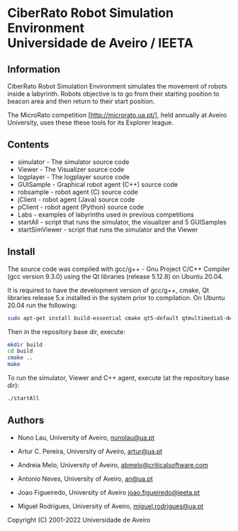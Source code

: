 
# CiberRato Robot Simulation Environment <br/> Universidade de Aveiro / IEETA 

## Information

CiberRato Robot Simulation Environment simulates the movement
of robots inside a labyrinth.  Robots objective is to go from their
starting position to beacon area and then return to their start position.

The MicroRato competition
[http://microrato.ua.pt/], held annually at Aveiro University, 
uses these these tools for its Explorer league.

## Contents

* simulator -           The simulator source code
* Viewer -              The Visualizer source code
* logplayer -           The logplayer source code
* GUISample -           Graphical robot agent (C++) source code
* robsample -           robot agent (C) source code
* jClient -             robot agent (Java) source code
* pClient -             robot agent (Python) source code
* Labs -                examples of labyrinths used in previous competitions
* startAll -            script that runs the simulator, the visualizer and 5 GUISamples
* startSimViewer -      script that runs the simulator and the Viewer

## Install

The source code was compiled with gcc/g++ - Gnu Project C/C++ Compiler
(gcc version  9.3.0) using the Qt libraries (release 5.12.8) on Ubuntu 20.04.

It is required to have the development version of gcc/g++, cmake, Qt libraries
release 5.x installed in the system prior to compilation.
On Ubuntu 20.04 run the following:
```bash
sudo apt-get install build-essential cmake qt5-default qtmultimedia5-dev
```

Then in the repository base dir, execute:
```bash
mkdir build
cd build
cmake ..
make
```

To run the simulator, Viewer and C++ agent, execute (at the repository base dir):
```bash
./startAll
```


## Authors

* Nuno Lau,
  University of Aveiro,
  nunolau@ua.pt

* Artur C. Pereira,
  University of Aveiro,
  artur@ua.pt

* Andreia Melo,
  University of Aveiro,
  abmelo@criticalsoftware.com

* Antonio Neves,
  University of Aveiro,
  an@ua.pt

* Joao Figueiredo,
  University of Aveiro
  joao.figueiredo@ieeta.pt

* Miguel Rodrigues,
  University of Aveiro,
  miguel.rodrigues@ua.pt

 Copyright (C) 2001-2022 Universidade de Aveiro


